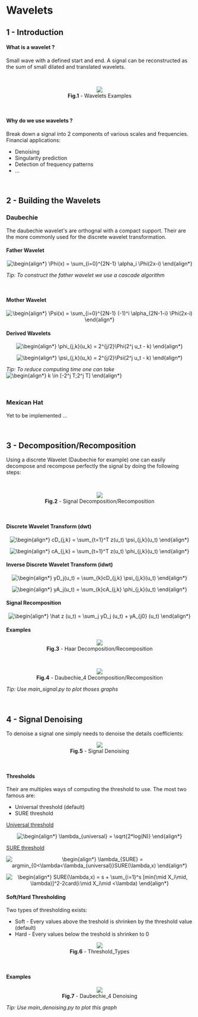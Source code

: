 # Wavelets

## 1 - Introduction

#### What is a wavelet ?

Small wave with a defined start and end. A signal can be reconstructed as the sum of small dilated and translated wavelets.

<br/>

<p align="center">
  <img src="./Images/Wavelets_Examples.png" />
  <br/>
  <b>Fig.1</b> - Wavelets Examples
</p>

<br/>

#### Why do we use wavelets ? <br/>

Break down a signal into 2 components of various scales and frequencies. Financial applications:
* Denoising
* Singularity prediction
* Detection of frequency patterns
* ...

<br/>

## 2 - Building the Wavelets

### Daubechie

The daubechie wavelet's are orthognal with a compact support. Their are the more commonly used for the discrete wavelet transformation.

#### Father Wavelet
<p align="center">
  <img src=
  "https://render.githubusercontent.com/render/math?math=%5Cdisplaystyle+%5Cbegin%7Balign%2A%7D%0A+++++%5CPhi%28x%29+%3D+%5Csum_%7Bi%3D0%7D%5E%7B2N-1%7D+%5Calpha_i+%5CPhi%282x-i%29%0A%5Cend%7Balign%2A%7D%0A" 
  alt="\begin{align*}
       \Phi(x) = \sum_{i=0}^{2N-1} \alpha_i \Phi(2x-i)
  \end{align*}
  ">
</p>

*Tip: To construct the father wavelet we use a cascade algorithm*

<br/>

#### Mother Wavelet
<p align="center">
  <img src=
  "https://render.githubusercontent.com/render/math?math=%5Cdisplaystyle+%5Cbegin%7Balign%2A%7D%0A+++++%5CPsi%28x%29+%3D+%5Csum_%7Bi%3D0%7D%5E%7B2N-1%7D+%28-1%29%5Ei+%5Calpha_%7B2N-1-i%7D+%5CPhi%282x-i%29%0A%5Cend%7Balign%2A%7D%0A" 
  alt="\begin{align*}
       \Psi(x) = \sum_{i=0}^{2N-1} (-1)^i \alpha_{2N-1-i} \Phi(2x-i)
  \end{align*}
  ">
</p>

#### Derived Wavelets
<p align="center">
  <img src=
  "https://render.githubusercontent.com/render/math?math=%5Cdisplaystyle+%5Cbegin%7Balign%2A%7D%0A+++++%5Cphi_%7Bj%2Ck%7D%28u_k%29+%3D+2%5E%7Bj%2F2%7D%5CPhi%282%5Ej+u_t+-+k%29%0A%5Cend%7Balign%2A%7D%0A" 
  alt="\begin{align*}
       \phi_{j,k}(u_k) = 2^{j/2}\Phi(2^j u_t - k)
  \end{align*}
  ">
</p>

<p align="center">
  <img src=
  "https://render.githubusercontent.com/render/math?math=%5Cdisplaystyle+%5Cbegin%7Balign%2A%7D%0A+++++%5Cpsi_%7Bj%2Ck%7D%28u_k%29+%3D+2%5E%7Bj%2F2%7D%5CPsi%282%5Ej+u_t+-+k%29%0A%5Cend%7Balign%2A%7D%0A" 
  alt="\begin{align*}
       \psi_{j,k}(u_k) = 2^{j/2}\Psi(2^j u_t - k)
  \end{align*}
  ">
</p>

*Tip: To reduce computing time one can take* 
<img src=
"https://render.githubusercontent.com/render/math?math=%5Cdisplaystyle+%5Cbegin%7Balign%2A%7D%0A++++k+%5Cin+%5B-2%5Ej+T%3B2%5Ej+T%5D%0A%5Cend%7Balign%2A%7D%0A" 
alt="\begin{align*}
    k \in [-2^j T;2^j T]
\end{align*}
">

<br/>

### Mexican Hat

Yet to be implemented ...


<br/>

## 3 - Decomposition/Recomposition

Using a discrete Wavelet (Daubechie for example) one can easily decompose and recompose perfectly the signal by doing the following steps:

<br/>

<p align="center">
  <img src="./Images/Decomposition_Recomposition.png" />
  <br/>
  <b>Fig.2</b> - Signal Decomposition/Recomposition
</p>

<br/>

#### Discrete Wavelet Transform (dwt)
<p align="center">
  <img src=
  "https://render.githubusercontent.com/render/math?math=%5Cdisplaystyle+%5Cbegin%7Balign%2A%7D%0AcD_%7Bj%2Ck%7D+%3D+%5Csum_%7Bt%3D1%7D%5ET+z%28u_t%29+%5Cpsi_%7Bj%2Ck%7D%28u_t%29%0A%5Cend%7Balign%2A%7D%0A" 
  alt="\begin{align*}
  cD_{j,k} = \sum_{t=1}^T z(u_t) \psi_{j,k}(u_t)
  \end{align*}
  ">
</p>

<p align="center">
  <img src=
  "https://render.githubusercontent.com/render/math?math=%5Cdisplaystyle+%5Cbegin%7Balign%2A%7D%0AcA_%7Bj%2Ck%7D+%3D+%5Csum_%7Bt%3D1%7D%5ET+z%28u_t%29+%5Cphi_%7Bj%2Ck%7D%28u_t%29%0A%5Cend%7Balign%2A%7D%0A" 
  alt="\begin{align*}
  cA_{j,k} = \sum_{t=1}^T z(u_t) \phi_{j,k}(u_t)
  \end{align*}
  ">
</p>


#### Inverse Discrete Wavelet Transform (idwt)
<p align="center">
  <img src=
  "https://render.githubusercontent.com/render/math?math=%5Cdisplaystyle+%5Cbegin%7Balign%2A%7D%0AyD_j%28u_t%29+%3D+%5Csum_%7Bk%7DcD_%7Bj%2Ck%7D+%5Cpsi_%7Bj%2Ck%7D%28u_t%29%0A%5Cend%7Balign%2A%7D%0A" 
  alt="\begin{align*}
  yD_j(u_t) = \sum_{k}cD_{j,k} \psi_{j,k}(u_t)
  \end{align*}
  ">
</p>

<p align="center">
  <img src=
  "https://render.githubusercontent.com/render/math?math=%5Cdisplaystyle+%5Cbegin%7Balign%2A%7D%0AyA_j%28u_t%29+%3D+%5Csum_%7Bk%7DcA_%7Bj%2Ck%7D+%5Cphi_%7Bj%2Ck%7D%28u_t%29%0A%5Cend%7Balign%2A%7D%0A" 
  alt="\begin{align*}
  yA_j(u_t) = \sum_{k}cA_{j,k} \phi_{j,k}(u_t)
  \end{align*}
  ">
</p>


#### Signal Recomposition
<p align="center">
  <img src=
  "https://render.githubusercontent.com/render/math?math=%5Cdisplaystyle+%5Cbegin%7Balign%2A%7D%0A%5Chat+z+%28u_t%29+%3D+%5Csum_j+yD_j+%28u_t%29+%2B+yA_%7Bj0%7D+%28u_t%29%0A%5Cend%7Balign%2A%7D%0A" 
  alt="\begin{align*}
  \hat z (u_t) = \sum_j yD_j (u_t) + yA_{j0} (u_t)
  \end{align*}
  ">
</p>


#### Examples

<p align="center">
  <img src="./Images/Haar_Decomposition_Recomposition.png" />
  <br/>
  <b>Fig.3</b> - Haar Decomposition/Recomposition
</p>

<br/>

<p align="center">
  <img src="./Images/Daubechie_Decomposition_Recomposition.png" />
  <br/>
  <b>Fig.4</b> - Daubechie_4 Decomposition/Recomposition
</p>

*Tip: Use main_signal.py to plot thoses graphs*


<br/>

## 4 - Signal Denoising

To denoise a signal one simply needs to denoise the details coefficients:

<p align="center">
  <img src="./Images/Denoised_Signal.png" />
  <br/>
  <b>Fig.5</b> - Signal Denoising
</p>

<br/>

#### Thresholds

Their are multiples ways of computing the threshold to use. The most two famous are:
* Universal threshold (default)
* SURE threshold

<ins>Universal threshold</ins>
<p align="center">
  <img src=
  "https://render.githubusercontent.com/render/math?math=%5Cdisplaystyle+%5Cbegin%7Balign%2A%7D%0A%5Clambda_%7Buniversal%7D+%3D+%5Csqrt%7B2%2Alog%28N%29%7D%0A%5Cend%7Balign%2A%7D%0A" 
  alt="\begin{align*}
  \lambda_{universal} = \sqrt{2*log(N)}
  \end{align*}
  ">
</p>


<ins>SURE threshold</ins>
<p align="center">
  <img src=
  "https://render.githubusercontent.com/render/math?math=%5Cdisplaystyle+%5Cbegin%7Balign%2A%7D%0A%5Clambda_%7BSURE%7D+%3D+argmin_%7B0%3C%5Clambda%3C%5Clambda_%7Buniversal%7D%7DSURE%28%5Clambda%2Cx%29%0A%5Cend%7Balign%2A%7D%0A" 
  alt="\begin{align*}
  \lambda_{SURE} = argmin_{0<\lambda<\lambda_{universal}}SURE(\lambda,x)
  \end{align*}
  ">
</p>

<p align="center">
  <img src=
  "https://render.githubusercontent.com/render/math?math=%5Cdisplaystyle+%5Cbegin%7Balign%2A%7D%0ASURE%28%5Clambda%2Cx%29+%3D+s+%2B+%5Csum_%7Bi%3D1%7D%5Es+%5Bmin%28%5Cmid+X_i%5Cmid%2C+%5Clambda%29%5D%5E2-2card%28i%3A%5Cmid+X_i%5Cmid+%3C%5Clambda%29%0A%5Cend%7Balign%2A%7D%0A" 
  alt="\begin{align*}
  SURE(\lambda,x) = s + \sum_{i=1}^s [min(\mid X_i\mid, \lambda)]^2-2card(i:\mid X_i\mid <\lambda)
  \end{align*}
  ">
</p>


#### Soft/Hard Thresholding

Two types of thresholding exists:
* Soft - Every values above the treshold is shrinken by the threshold value (default)
* Hard - Every values below the treshold is shrinken to 0

<p align="center">
  <img src="./Images/Threshold_Types.png" />
  <br/>
  <b>Fig.6</b> - Threshold_Types
</p>

<br/>

#### Examples

<p align="center">
  <img src="./Images/Denoising_Examples.png" />
  <br/>
  <b>Fig.7</b> - Daubechie_4 Denoising
</p>

*Tip: Use main_denoising.py to plot this graph*


